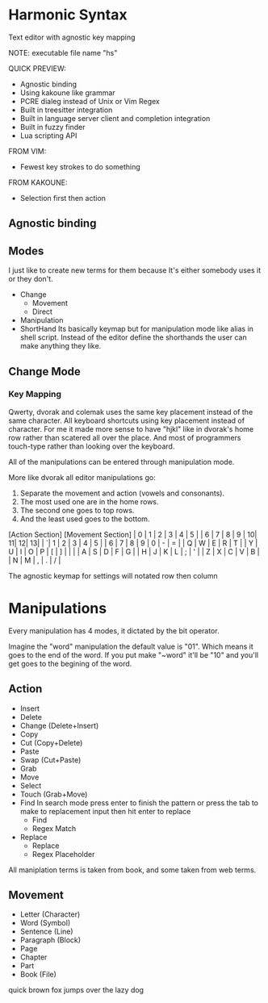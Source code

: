# Harmonic Syntax
Text editor with agnostic key mapping

NOTE: executable file name "hs"

QUICK PREVIEW:
- Agnostic binding 
- Using kakoune like grammar
- PCRE dialeg instead of Unix or Vim Regex
- Built in treesitter integration
- Built in language server client and completion integration
- Built in fuzzy finder
- Lua scripting API

FROM VIM:
- Fewest key strokes to do something

FROM KAKOUNE:
- Selection first then action

## Agnostic binding

## Modes
  I just like to create new terms for them because It's either somebody uses it or they don't.
  - Change
	- Movement
	- Direct
  - Manipulation
  - ShortHand
    Its basically keymap but for manipulation mode like alias in shell script.
	Instead of the editor define the shorthands the user can make anything they like.

## Change Mode
### Key Mapping
Qwerty, dvorak and colemak uses the same key placement instead of the same character.
All keyboard shortcuts using key placement instead of character. 
For me it made more sense to have "hjkl" like in dvorak's home row rather than scatered all over the place.
And most of programmers touch-type rather than looking over the keyboard.

All of the manipulations can be entered through manipulation mode.

More like dvorak all editor manipulations go:
1. Separate the movement and action (vowels and consonants).
2. The most used one are in the home rows. 
3. The second one goes to top rows.
4. And the least used goes to the bottom.

[Action Section]                  [Movement Section]
| 0 | 1 | 2 | 3 | 4 | 5 |         | 6 | 7 | 8 | 9 | 10| 11| 12| 13|
| \`| 1 | 2 | 3 | 4 | 5 |         | 6 | 7 | 8 | 9 | 0 | - | = |
    | Q | W | E | R | T |         | Y | U | I | O | P | [ | ] | | |
    | A | S | D | F | G |         | H | J | K | L | ; | ' | 
    | Z | X | C | V | B |         | N | M | , | . | / | 

The agnostic keymap for settings will notated row then column

# Manipulations
Every manipulation has 4 modes, it dictated by the bit operator.

Imagine the "word" manipulation the default value is "01".
Which means it goes to the end of the word.
If you put make "~word" it'll be "10" and you'll get goes to the begining of the word.

## Action
- Insert
- Delete
- Change (Delete+Insert)
- Copy
- Cut (Copy+Delete)
- Paste
- Swap (Cut+Paste)
- Grab
- Move
- Select
- Touch (Grab+Move)
- Find
  In search mode press enter to finish the pattern or 
  press the tab to make to replacement input then hit enter to replace
  - Find
  - Regex Match
- Replace
  - Replace
  - Regex Placeholder

All maniplation terms is taken from book, and some taken from web terms.

## Movement
- Letter (Character)
- Word (Symbol)
- Sentence (Line)
- Paragraph (Block)
- Page
- Chapter 
- Part
- Book (File)


quick brown fox jumps over the lazy dog

